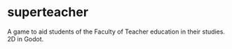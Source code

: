 # superteacher
A game to aid students of the Faculty of Teacher education in their studies. 2D in Godot.
